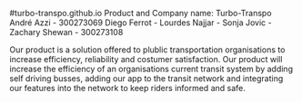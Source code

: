 #turbo-transpo.github.io
Product and Company name: Turbo-Transpo
    André Azzi      - 300273069
    Diego Ferrot    - 
    Lourdes Najjar  - 
    Sonja Jovic     - 
    Zachary Shewan  - 300273108


Our product is a solution offered to plublic transportation organisations to increase efficiency, reliability and
costumer satisfaction. Our product will increase the efficiency of an organisations current transit system 
by adding self driving busses, adding our app to the transit network and integrating our features into the network to keep
riders informed and safe.

